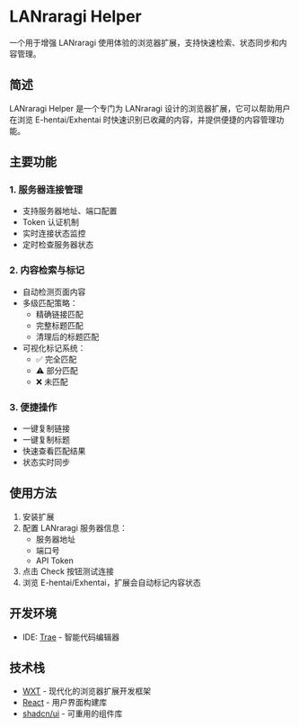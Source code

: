 # LANraragi Helper

一个用于增强 LANraragi 使用体验的浏览器扩展，支持快速检索、状态同步和内容管理。

## 简述

LANraragi Helper 是一个专门为 LANraragi 设计的浏览器扩展，它可以帮助用户在浏览 E-hentai/Exhentai 时快速识别已收藏的内容，并提供便捷的内容管理功能。

## 主要功能

### 1. 服务器连接管理
- 支持服务器地址、端口配置
- Token 认证机制
- 实时连接状态监控
- 定时检查服务器状态

### 2. 内容检索与标记
- 自动检测页面内容
- 多级匹配策略：
  - 精确链接匹配
  - 完整标题匹配
  - 清理后的标题匹配
- 可视化标记系统：
  - ✅ 完全匹配
  - ⚠️ 部分匹配
  - ❌ 未匹配

### 3. 便捷操作
- 一键复制链接
- 一键复制标题
- 快速查看匹配结果
- 状态实时同步

## 使用方法

1. 安装扩展
2. 配置 LANraragi 服务器信息：
   - 服务器地址
   - 端口号
   - API Token
3. 点击 Check 按钮测试连接
4. 浏览 E-hentai/Exhentai，扩展会自动标记内容状态

## 开发环境

- IDE: [Trae](https://www.trae.ai/) - 智能代码编辑器

## 技术栈

- [WXT](https://github.com/wxt-dev/wxt) - 现代化的浏览器扩展开发框架
- [React](https://github.com/facebook/react) - 用户界面构建库
- [shadcn/ui](https://github.com/shadcn-ui/ui) - 可重用的组件库

